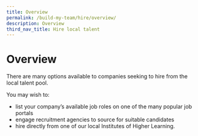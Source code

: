 ```yaml
---
title: Overview
permalink: /build-my-team/hire/overview/
description: Overview
third_nav_title: Hire local talent
---
```

# Overview
There are many options available to companies seeking to hire from the local talent pool.

You may wish to:
* list your company’s available job roles on one of the many popular job portals
* engage recruitment agencies to source for suitable candidates
* hire directly from one of our local Institutes of Higher Learning.